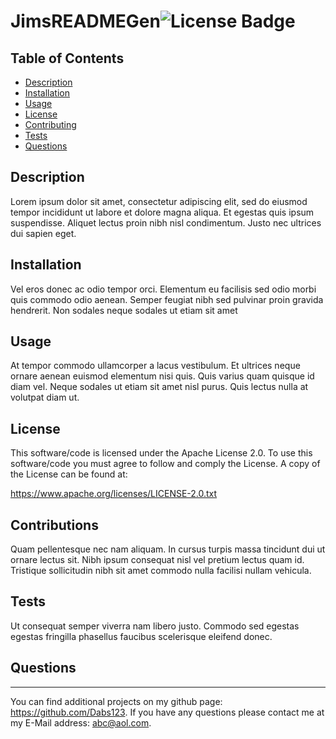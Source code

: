 # JimsREADMEGen![License Badge](https://img.shields.io/badge/License-Apache%20License%202.0-red)


 ## Table of Contents

- [Description](#description)
- [Installation](#installation)
- [Usage](#usage)
- [License](#license)
- [Contributing](#contributions)
- [Tests](#tests)
- [Questions](#questions)


## Description
Lorem ipsum dolor sit amet, consectetur adipiscing elit, sed do eiusmod tempor incididunt ut labore et dolore magna aliqua. Et egestas quis ipsum suspendisse. Aliquet lectus proin nibh nisl condimentum. Justo nec ultrices dui sapien eget.

## Installation
Vel eros donec ac odio tempor orci. Elementum eu facilisis sed odio morbi quis commodo odio aenean. Semper feugiat nibh sed pulvinar proin gravida hendrerit. Non sodales neque sodales ut etiam sit amet

## Usage
 At tempor commodo ullamcorper a lacus vestibulum. Et ultrices neque ornare aenean euismod elementum nisi quis. Quis varius quam quisque id diam vel. Neque sodales ut etiam sit amet nisl purus. Quis lectus nulla at volutpat diam ut.   

## License 

  
  This software/code is licensed under the Apache License 2.0. To use this software/code you must agree to follow and comply the License. A copy of the License can be found at:
  
  
https://www.apache.org/licenses/LICENSE-2.0.txt

## Contributions
 Quam pellentesque nec nam aliquam. In cursus turpis massa tincidunt dui ut ornare lectus sit. Nibh ipsum consequat nisl vel pretium lectus quam id. Tristique sollicitudin nibh sit amet commodo nulla facilisi nullam vehicula.

## Tests
Ut consequat semper viverra nam libero justo. Commodo sed egestas egestas fringilla phasellus faucibus scelerisque eleifend donec.

## Questions
***
You can find additional projects on my github page: https://github.com/Dabs123.
If you have any questions please contact me at my E-Mail address: abc@aol.com.

